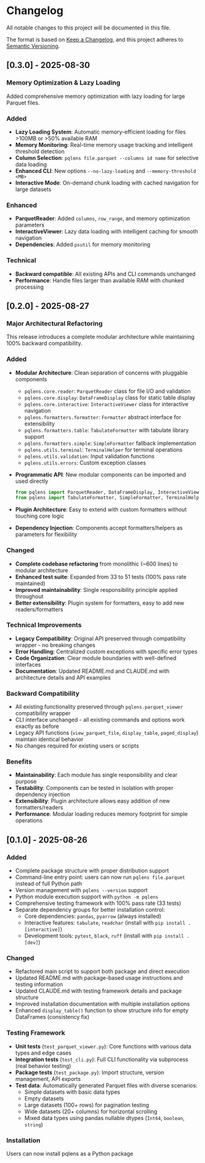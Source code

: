 # Changelog

All notable changes to this project will be documented in this file.

The format is based on [Keep a Changelog](https://keepachangelog.com/en/1.0.0/),
and this project adheres to [Semantic Versioning](https://semver.org/spec/v2.0.0.html).

## [0.3.0] - 2025-08-30

### Memory Optimization & Lazy Loading

Added comprehensive memory optimization with lazy loading for large Parquet files.

### Added

- **Lazy Loading System**: Automatic memory-efficient loading for files >100MB or >50% available RAM
- **Memory Monitoring**: Real-time memory usage tracking and intelligent threshold detection  
- **Column Selection**: `pqlens file.parquet --columns id name` for selective data loading
- **Enhanced CLI**: New options `--no-lazy-loading` and `--memory-threshold <MB>`
- **Interactive Mode**: On-demand chunk loading with cached navigation for large datasets

### Enhanced  

- **ParquetReader**: Added `columns`, `row_range`, and memory optimization parameters
- **InteractiveViewer**: Lazy data loading with intelligent caching for smooth navigation
- **Dependencies**: Added `psutil` for memory monitoring

### Technical

- **Backward compatible**: All existing APIs and CLI commands unchanged
- **Performance**: Handle files larger than available RAM with chunked processing

## [0.2.0] - 2025-08-27

### Major Architectural Refactoring

This release introduces a complete modular architecture while maintaining 100% backward compatibility.

### Added

- **Modular Architecture**: Clean separation of concerns with pluggable components
  - `pqlens.core.reader`: `ParquetReader` class for file I/O and validation
  - `pqlens.core.display`: `DataFrameDisplay` class for static table display  
  - `pqlens.core.interactive`: `InteractiveViewer` class for interactive navigation
  - `pqlens.formatters.formatter`: `Formatter` abstract interface for extensibility
  - `pqlens.formatters.table`: `TabulateFormatter` with tabulate library support
  - `pqlens.formatters.simple`: `SimpleFormatter` fallback implementation
  - `pqlens.utils.terminal`: `TerminalHelper` for terminal operations
  - `pqlens.utils.validation`: Input validation functions
  - `pqlens.utils.errors`: Custom exception classes

- **Programmatic API**: New modular components can be imported and used directly
  ```python
  from pqlens import ParquetReader, DataFrameDisplay, InteractiveViewer
  from pqlens import TabulateFormatter, SimpleFormatter, TerminalHelper
  ```

- **Plugin Architecture**: Easy to extend with custom formatters without touching core logic
- **Dependency Injection**: Components accept formatters/helpers as parameters for flexibility

### Changed

- **Complete codebase refactoring** from monolithic (~600 lines) to modular architecture
- **Enhanced test suite**: Expanded from 33 to 51 tests (100% pass rate maintained)
- **Improved maintainability**: Single responsibility principle applied throughout
- **Better extensibility**: Plugin system for formatters, easy to add new readers/formatters

### Technical Improvements

- **Legacy Compatibility**: Original API preserved through compatibility wrapper - no breaking changes
- **Error Handling**: Centralized custom exceptions with specific error types
- **Code Organization**: Clear module boundaries with well-defined interfaces
- **Documentation**: Updated README.md and CLAUDE.md with architecture details and API examples

### Backward Compatibility

- All existing functionality preserved through `pqlens.parquet_viewer` compatibility wrapper
- CLI interface unchanged - all existing commands and options work exactly as before
- Legacy API functions (`view_parquet_file`, `display_table`, `paged_display`) maintain identical behavior
- No changes required for existing users or scripts

### Benefits

- **Maintainability**: Each module has single responsibility and clear purpose
- **Testability**: Components can be tested in isolation with proper dependency injection
- **Extensibility**: Plugin architecture allows easy addition of new formatters/readers
- **Performance**: Modular loading reduces memory footprint for simple operations

## [0.1.0] - 2025-08-26

### Added

- Complete package structure with proper distribution support
- Command-line entry point: users can now run `pqlens file.parquet` instead of full Python path
- Version management with `pqlens --version` support
- Python module execution support with `python -m pqlens`
- Comprehensive testing framework with 100% pass rate (33 tests)
- Separate dependency groups for better installation control:
    - Core dependencies: `pandas`, `pyarrow` (always installed)
    - Interactive features: `tabulate`, `readchar` (install with `pip install .[interactive]`)
    - Development tools: `pytest`, `black`, `ruff` (install with `pip install .[dev]`)

### Changed

- Refactored main script to support both package and direct execution
- Updated README.md with package-based usage instructions and testing information
- Updated CLAUDE.md with testing framework details and package structure
- Improved installation documentation with multiple installation options
- Enhanced `display_table()` function to show structure info for empty DataFrames (consistency fix)

### Testing Framework

- **Unit tests** (`test_parquet_viewer.py`): Core functions with various data types and edge cases
- **Integration tests** (`test_cli.py`): Full CLI functionality via subprocess (real behavior testing)
- **Package tests** (`test_package.py`): Import structure, version management, API exports
- **Test data**: Automatically generated Parquet files with diverse scenarios:
    - Simple datasets with basic data types
    - Empty datasets
    - Large datasets (100+ rows) for pagination testing
    - Wide datasets (20+ columns) for horizontal scrolling
    - Mixed data types using pandas nullable dtypes (`Int64`, `boolean`, `string`)

### Installation

Users can now install pqlens as a Python package
